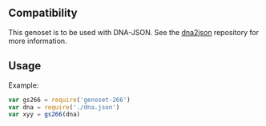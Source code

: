 ## Compatibility

This genoset is to be used with DNA-JSON. See the [dna2json](https://github.com/genomejs/dna2json) repository for more information.

## Usage

Example:

```javascript
var gs266 = require('genoset-266')
var dna = require('./dna.json')
var xyy = gs266(dna)
```
